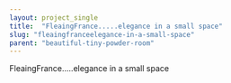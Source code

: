 ```yaml
---
layout: project_single
title:  "FleaingFrance.....elegance in a small space"
slug: "fleaingfranceelegance-in-a-small-space"
parent: "beautiful-tiny-powder-room"
---
```

FleaingFrance.....elegance in a small space